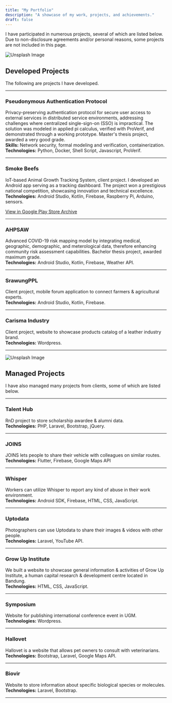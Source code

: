 ```yaml
---
title: "My Portfolio"
description: "A showcase of my work, projects, and achievements."
draft: false
---
```


I have participated in numerous projects, several of which are listed below. Due to non-disclosure agreements and/or personal reasons, some projects are not included in this page.

![Unsplash Image](https://images.unsplash.com/photo-1498050108023-c5249f4df085?q=80&w=1472&auto=format&fit=crop&ixlib=rb-4.0.3&ixid=M3wxMjA3fDB8MHxwaG90by1wYWdlfHx8fGVufDB8fHx8fA%3D%3D)

## Developed Projects
The following are projects I have developed.

---

### Pseudonymous Authentication Protocol

Privacy-preserving authentication protocol for secure user access to external services in distributed service environments, addressing challenges where centralized single-sign-on (SSO) is impractical. The solution was modeled in applied pi calculus, verified with ProVerif, and demonstrated through a working prototype. Master's thesis project, awarded a very good grade.\
**Skills:** Network security, formal modeling and verification, containerization.\
**Technologies:** Python, Docker, Shell Script, Javascript, ProVerif.

---

### Smoke Beefs

IoT-based Animal Growth Tracking System, client project. I developed an Android app serving as a tracking dashboard. The project won a prestigious national competition, showcasing innovation and technical excellence.\
**Technologies:** Android Studio, Kotlin, Firebase, Raspberry Pi, Arduino, sensors.

[View in Google Play Store Archive](https://apkpure.com/smoke-beefs/com.thefajarmalik.smokebeefs)

---

### AHPSAW

Advanced COVID-19 risk mapping model by integrating medical, geographic, demographic, and meterological data, therefore enhancing community risk assessment capabilities. Bachelor thesis project, awarded maximum grade.\
**Technologies:** Android Studio, Kotlin, Firebase, Weather API.

<!-- [View in GitHub](https://github.com/thefajarmalik/AHPSAW) -->

---

### SrawungPPL

Client project, mobile forum application to connect farmers & agricultural experts.\
**Technologies:** Android Studio, Kotlin, Firebase.

---

### Carisma Industry

Client project, website to showcase products catalog of a leather industry brand.\
**Technologies:** Wordpress.

---

![Unsplash Image](https://images.unsplash.com/photo-1531403009284-440f080d1e12?q=80&w=1470&auto=format&fit=crop&ixlib=rb-4.0.3&ixid=M3wxMjA3fDB8MHxwaG90by1wYWdlfHx8fGVufDB8fHx8fA%3D%3D)

## Managed Projects
I have also managed many projects from clients, some of which are listed below.

---

### Talent Hub

RnD project to store scholarship awardee & alumni data.\
**Technologies:** PHP, Laravel, Bootstrap, jQuery.

---

### JOINS

JOINS lets people to share their vehicle with colleagues on similar routes.\
**Technologies:** Flutter, Firebase, Google Maps API

---

### Whisper

Workers can utilize Whisper to report any kind of abuse in their work environment.\
**Technologies:** Android SDK, Firebase, HTML, CSS, JavaScript.

---

### Uptodata

Photographers can use Uptodata to share their images & videos with other people.\
**Technologies:**  Laravel, YouTube API.

---

### Grow Up Institute

We built a website to showcase general information & activities of Grow Up Institute, a human capital research & development centre located in Bandung.\
**Technologies:** HTML, CSS, JavaScript.

---

### Symposium

Website for publishing international conference event in UGM.\
**Technologies:** Wordpress.

---

### Hallovet

Hallovet is a website that allows pet owners to consult with veterinarians.\
**Technologies:**  Bootstrap, Laravel, Google Maps API.

---

### Biovir

Website to store information about specific biological species or molecules.\
**Technologies:** Laravel, Bootstrap.

---